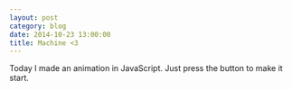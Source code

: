 ```yaml
---
layout: post
category: blog
date: 2014-10-23 13:00:00
title: Machine <3
---
```


Today I made an animation in JavaScript. Just press the button to make it start.

<center>
	<canvas id='canvas' class="jscanvas" width='512px' height='550px'></canvas>
	<script src='/js/machinelove.js'></script>
</center>
